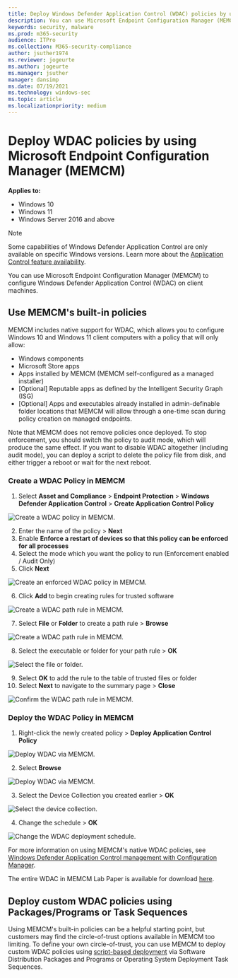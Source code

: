 ```yaml
---
title: Deploy Windows Defender Application Control (WDAC) policies by using Microsoft Endpoint Configuration Manager (MEMCM) (Windows)
description: You can use Microsoft Endpoint Configuration Manager (MEMCM) to configure Windows Defender Application Control (WDAC). Learn how with this step-by-step guide.
keywords: security, malware
ms.prod: m365-security
audience: ITPro
ms.collection: M365-security-compliance
author: jsuther1974
ms.reviewer: jogeurte
ms.author: jogeurte
ms.manager: jsuther
manager: dansimp
ms.date: 07/19/2021
ms.technology: windows-sec
ms.topic: article
ms.localizationpriority: medium
---
```


# Deploy WDAC policies by using Microsoft Endpoint Configuration Manager (MEMCM)

**Applies to:**

- Windows 10
- Windows 11
- Windows Server 2016 and above

>[!NOTE]
>Some capabilities of Windows Defender Application Control are only available on specific Windows versions. Learn more about the [Application Control feature availability](/windows/security/threat-protection/windows-defender-application-control/feature-availability).

You can use Microsoft Endpoint Configuration Manager (MEMCM) to configure Windows Defender Application Control (WDAC) on client machines.

## Use MEMCM's built-in policies

MEMCM includes native support for WDAC, which allows you to configure Windows 10 and Windows 11 client computers with a policy that will only allow:

- Windows components
- Microsoft Store apps
- Apps installed by MEMCM (MEMCM self-configured as a managed installer)
- [Optional] Reputable apps as defined by the Intelligent Security Graph (ISG)
- [Optional] Apps and executables already installed in admin-definable folder locations that MEMCM will allow through a one-time scan during policy creation on managed endpoints.

Note that MEMCM does not remove policies once deployed. To stop enforcement, you should switch the policy to audit mode, which will produce the same effect. If you want to disable WDAC altogether (including audit mode), you can deploy a script to delete the policy file from disk, and either trigger a reboot or wait for the next reboot.

### Create a WDAC Policy in MEMCM

1. Select **Asset and Compliance** > **Endpoint Protection** > **Windows Defender Application Control** > **Create Application Control Policy**

![Create a WDAC policy in MEMCM.](../images/memcm/memcm-create-wdac-policy.jpg)

2. Enter the name of the policy > **Next**
3. Enable **Enforce a restart of devices so that this policy can be enforced for all processes**
4. Select the mode which you want the policy to run (Enforcement enabled / Audit Only) 
5. Click **Next**

![Create an enforced WDAC policy in MEMCM.](../images/memcm/memcm-create-wdac-policy-2.jpg)

6. Click **Add** to begin creating rules for trusted software

![Create a WDAC path rule in MEMCM.](../images/memcm/memcm-create-wdac-rule.jpg)

7. Select **File** or **Folder** to create a path rule > **Browse**

![Create a WDAC path rule in MEMCM.](../images/memcm/memcm-create-wdac-rule-2.jpg)

8. Select the executable or folder for your path rule > **OK**

![Select the file or folder.](../images/memcm/memcm-create-wdac-rule-3.jpg)

9. Select **OK** to add the rule to the table of trusted files or folder
10. Select **Next** to navigate to the summary page > **Close**

![Confirm the WDAC path rule in MEMCM.](../images/memcm/memcm-confirm-wdac-rule.jpg)

### Deploy the WDAC Policy in MEMCM

1. Right-click the newly created policy > **Deploy Application Control Policy**

![Deploy WDAC via MEMCM.](../images/memcm/memcm-deploy-wdac.jpg)

2. Select **Browse**

![Deploy WDAC via MEMCM.](../images/memcm/memcm-deploy-wdac-2.jpg)

3. Select the Device Collection you created earlier > **OK**

![Select the device collection.](../images/memcm/memcm-deploy-wdac-3.jpg)

4. Change the schedule > **OK**

![Change the WDAC deployment schedule.](../images/memcm/memcm-deploy-wdac-4.jpg)


For more information on using MEMCM's native WDAC policies, see [Windows Defender Application Control management with Configuration Manager](/mem/configmgr/protect/deploy-use/use-device-guard-with-configuration-manager).

The entire WDAC in MEMCM Lab Paper is available for download [here](../pdfs/WDAC-Deploy-WDAC-using-MEMCM.pdf).

## Deploy custom WDAC policies using Packages/Programs or Task Sequences

Using MEMCM's built-in policies can be a helpful starting point, but customers may find the circle-of-trust options available in MEMCM too limiting. To define your own circle-of-trust, you can use MEMCM to deploy custom WDAC policies using [script-based deployment](deploy-wdac-policies-with-script.md) via Software Distribution Packages and Programs or Operating System Deployment Task Sequences.
